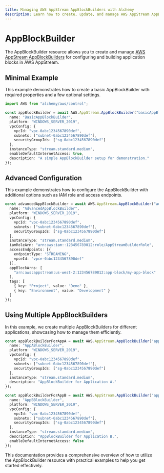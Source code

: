 ```yaml
---
title: Managing AWS AppStream AppBlockBuilders with Alchemy
description: Learn how to create, update, and manage AWS AppStream AppBlockBuilders using Alchemy Cloud Control.
---
```


# AppBlockBuilder

The AppBlockBuilder resource allows you to create and manage [AWS AppStream AppBlockBuilders](https://docs.aws.amazon.com/appstream/latest/userguide/) for configuring and building application blocks in AWS AppStream.

## Minimal Example

This example demonstrates how to create a basic AppBlockBuilder with required properties and a few optional settings.

```ts
import AWS from "alchemy/aws/control";

const appBlockBuilder = await AWS.AppStream.AppBlockBuilder("basicAppBlockBuilder", {
  name: "BasicAppBlockBuilder",
  platform: "WINDOWS_SERVER_2019",
  vpcConfig: {
    vpcId: "vpc-0abc1234567890def",
    subnets: ["subnet-0abc1234567890def"],
    securityGroupIds: ["sg-0abc1234567890def"]
  },
  instanceType: "stream.standard.medium",
  enableDefaultInternetAccess: true,
  description: "A simple AppBlockBuilder setup for demonstration."
});
```

## Advanced Configuration

This example demonstrates how to configure the AppBlockBuilder with additional options such as IAM role and access endpoints.

```ts
const advancedAppBlockBuilder = await AWS.AppStream.AppBlockBuilder("advancedAppBlockBuilder", {
  name: "AdvancedAppBlockBuilder",
  platform: "WINDOWS_SERVER_2019",
  vpcConfig: {
    vpcId: "vpc-0abc1234567890def",
    subnets: ["subnet-0abc1234567890def"],
    securityGroupIds: ["sg-0abc1234567890def"]
  },
  instanceType: "stream.standard.medium",
  iamRoleArn: "arn:aws:iam::123456789012:role/AppStreamBuilderRole",
  accessEndpoints: [{
    endpointType: "STREAMING",
    vpceId: "vpce-0abc1234567890def"
  }],
  appBlockArns: [
    "arn:aws:appstream:us-west-2:123456789012:app-block/my-app-block"
  ],
  tags: [
    { key: "Project", value: "Demo" },
    { key: "Environment", value: "Development" }
  ]
});
```

## Using Multiple AppBlockBuilders

In this example, we create multiple AppBlockBuilders for different applications, showcasing how to manage them efficiently.

```ts
const appBlockBuilderForAppA = await AWS.AppStream.AppBlockBuilder("appABlockBuilder", {
  name: "AppABlockBuilder",
  platform: "WINDOWS_SERVER_2019",
  vpcConfig: {
    vpcId: "vpc-0abc1234567890def",
    subnets: ["subnet-0abc1234567890def"],
    securityGroupIds: ["sg-0abc1234567890def"]
  },
  instanceType: "stream.standard.medium",
  description: "AppBlockBuilder for Application A."
});

const appBlockBuilderForAppB = await AWS.AppStream.AppBlockBuilder("appBBlockBuilder", {
  name: "AppBBlockBuilder",
  platform: "WINDOWS_SERVER_2019",
  vpcConfig: {
    vpcId: "vpc-0abc1234567890def",
    subnets: ["subnet-0abc1234567890def"],
    securityGroupIds: ["sg-0abc1234567890def"]
  },
  instanceType: "stream.standard.medium",
  description: "AppBlockBuilder for Application B.",
  enableDefaultInternetAccess: false
});
```

This documentation provides a comprehensive overview of how to utilize the AppBlockBuilder resource with practical examples to help you get started effectively.